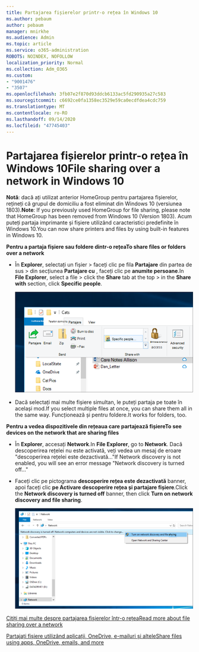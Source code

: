 ```yaml
---
title: Partajarea fișierelor printr-o rețea în Windows 10
ms.author: pebaum
author: pebaum
manager: mnirkhe
ms.audience: Admin
ms.topic: article
ms.service: o365-administration
ROBOTS: NOINDEX, NOFOLLOW
localization_priority: Normal
ms.collection: Adm_O365
ms.custom:
- "9001476"
- "3507"
ms.openlocfilehash: 3fb07e2f870d93ddcb6133ac5fd290935a27c583
ms.sourcegitcommit: c6692ce0fa1358ec3529e59ca0ecdfdea4cdc759
ms.translationtype: MT
ms.contentlocale: ro-RO
ms.lasthandoff: 09/14/2020
ms.locfileid: "47745403"
---
```

# <a name="file-sharing-over-a-network-in-windows-10"></a><span data-ttu-id="3d019-102">Partajarea fișierelor printr-o rețea în Windows 10</span><span class="sxs-lookup"><span data-stu-id="3d019-102">File sharing over a network in Windows 10</span></span>

<span data-ttu-id="3d019-103">**Notă**: dacă ați utilizat anterior HomeGroup pentru partajarea fișierelor, rețineți că grupul de domiciliu a fost eliminat din Windows 10 (versiunea 1803).</span><span class="sxs-lookup"><span data-stu-id="3d019-103">**Note**: If you previously used HomeGroup for file sharing, please note that HomeGroup has been removed from Windows 10 (Version 1803).</span></span> <span data-ttu-id="3d019-104">Acum puteți partaja imprimante și fișiere utilizând caracteristici predefinite în Windows 10.</span><span class="sxs-lookup"><span data-stu-id="3d019-104">You can now share printers and files by using built-in features in Windows 10.</span></span>

<span data-ttu-id="3d019-105">**Pentru a partaja fișiere sau foldere dintr-o rețea**</span><span class="sxs-lookup"><span data-stu-id="3d019-105">**To share files or folders over a network**</span></span>

- <span data-ttu-id="3d019-106">În **Explorer**, selectați un fișier > faceți clic pe fila **Partajare** din partea de sus > din secțiunea **Partajare cu** , faceți clic pe **anumite persoane**.</span><span class="sxs-lookup"><span data-stu-id="3d019-106">In **File Explorer**, select a file > click the **Share** tab at the top > in the **Share with** section, click **Specific people**.</span></span>

    ![Partajați un fișier cu anumite persoane.](media/share-with-specific-people.png)
          
- <span data-ttu-id="3d019-108">Dacă selectați mai multe fișiere simultan, le puteți partaja pe toate în același mod.</span><span class="sxs-lookup"><span data-stu-id="3d019-108">If you select multiple files at once, you can share them all in the same way.</span></span> <span data-ttu-id="3d019-109">Funcționează și pentru foldere.</span><span class="sxs-lookup"><span data-stu-id="3d019-109">It works for folders, too.</span></span>

<span data-ttu-id="3d019-110">**Pentru a vedea dispozitivele din rețeaua care partajează fișiere**</span><span class="sxs-lookup"><span data-stu-id="3d019-110">**To see devices on the network that are sharing files**</span></span>

- <span data-ttu-id="3d019-111">În **Explorer**, accesați **Network**.</span><span class="sxs-lookup"><span data-stu-id="3d019-111">In **File Explorer**, go to **Network**.</span></span> <span data-ttu-id="3d019-112">Dacă descoperirea rețelei nu este activată, veți vedea un mesaj de eroare "descoperirea rețelei este dezactivată..."</span><span class="sxs-lookup"><span data-stu-id="3d019-112">If Network discovery is not enabled, you will see an error message "Network discovery is turned off..."</span></span>

- <span data-ttu-id="3d019-113">Faceți clic pe pictograma **descoperire rețea este dezactivată** banner, apoi faceți clic **pe Activare descoperire rețea și partajare fișiere**.</span><span class="sxs-lookup"><span data-stu-id="3d019-113">Click the **Network discovery is turned off** banner, then click **Turn on network discovery and file sharing**.</span></span>

    ![Activați descoperirea rețelei și partajarea fișierelor.](media/turn-on-network-discovery.png)

[<span data-ttu-id="3d019-115">Citiți mai multe despre partajarea fișierelor într-o rețea</span><span class="sxs-lookup"><span data-stu-id="3d019-115">Read more about file sharing over a network</span></span>](https://support.microsoft.com/help/4092694/windows-10-file-sharing-over-a-network)

[<span data-ttu-id="3d019-116">Partajați fișiere utilizând aplicații, OneDrive, e-mailuri și altele</span><span class="sxs-lookup"><span data-stu-id="3d019-116">Share files using apps, OneDrive, emails, and more</span></span>](https://support.microsoft.com/help/4027674/windows-10-share-files-in-file-explorer)
